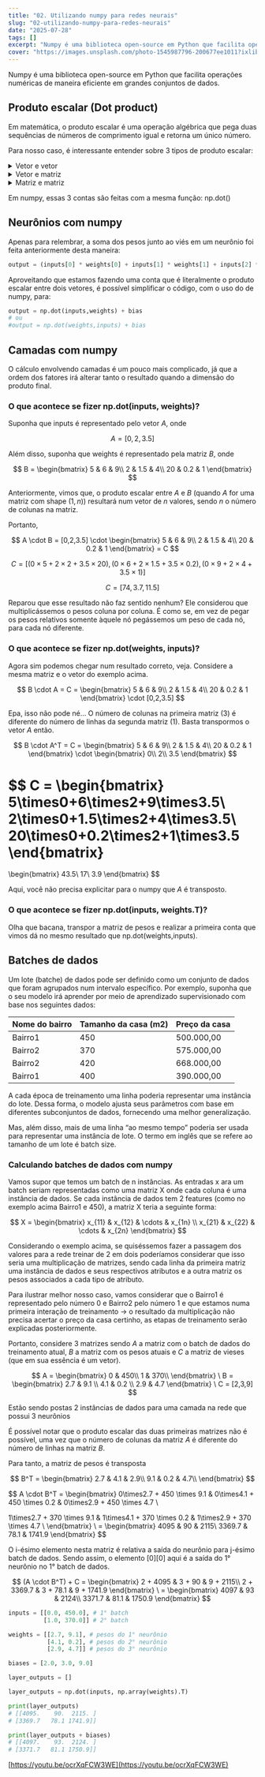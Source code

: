 ```yaml
---
title: "02. Utilizando numpy para redes neurais"
slug: "02-utilizando-numpy-para-redes-neurais"
date: "2025-07-28"
tags: []
excerpt: "Numpy é uma biblioteca open-source em Python que facilita operações numéricas de maneira eficiente em grandes conjuntos de dados."
cover: "https://images.unsplash.com/photo-1545987796-200677ee1011?ixlib=rb-4.0.3&q=85&fm=jpg&crop=entropy&cs=srgb"
---
```


Numpy é uma biblioteca open-source em Python que facilita operações numéricas de maneira eficiente em grandes conjuntos de dados.



## Produto escalar (Dot product)

Em matemática, o produto escalar é uma operação algébrica que pega duas sequências de números de comprimento igual e retorna um único número.

Para nosso caso, é interessante entender sobre 3 tipos de produto escalar:

<details >
 <summary> Vetor e vetor </summary>

Suponha dois vetores $a$ e $b$.

$
a = [a_1, a_2, a_3]
$

$
b = [b_1,b_2,b_3]
$

O produto vetorial entre $a $ e $b$ é denotado por: $\sum(a_i \cdot b_i)$

Utilizando numpy, o resultado pode ser obtido através da declaração np.dot(a,b)

Além disso, é interessante notar que np.dot(a,b) = np.dot(b,a)

Esta operação é importante pois é a que será usada em cálculos de neurônios. 

</details>

<details >
 <summary> Vetor e matriz </summary>

Suponha um vetor $a$ e uma matriz b.

$
a = [a_1, a_2, a_3]
$

$
b = \begin{bmatrix}
b_{11} & b_{b12} & b_{b13}\\
b_{b21} & b_{b22} & b_{b23}\\
b_{b31} & b_{32} & b_{33}
\end{bmatrix}
$

Primeiramente, para entender porque o produto escalar pode ser utilizado tanto em vetores quanto em matrizes é interessante notar que um vetor (de uma dimensão) pode ser denotado como uma matriz. Por exemplo, $a$ é uma matriz de dimensões 1X3 → uma linha e 3 colunas.


Além disso, é importante notar que: 


> Uma multiplicação entre duas matrizes só e possível quando o número de colunas da matriz A  (a primeira matriz na operação) for o mesmo que o número de linhas da matriz B (a segunda matriz na operação).



Por fim, a saída esperada da operação entre um vetor e uma matriz (a ordem dos fatores aqui é importante) deve ser um vetor de $n$ valores, sendo $n$ o número de colunas na matriz.


Sendo assim, já que em multiplicação de matrizes em cada linha da matriz $A$ (que em nosso caso é o vetor $a$)  é feito um produto escalar entre $a$ e cada coluna de $b$, resultando em:


```python
= [np.dot(a1,b1), np.dot(a1,b2), np.dot(a1,b3)]
```

sendo cada $b_i$ uma coluna de $b$.

Neste cenário, há uma diferença entre np.dot(a,b)  e np.dot(b,a) .

A operação entre a matriz $b$ e o vetor $a$ possui uma pequena diferença que impacta diretamente no resultado do cálculo proposto.



Para tanto, é possível notar que não se pode simplesmente multiplicar a matriz pelo vetor como estão, pois o número de  colunas na matriz $A$ (agora representada pelo matriz $b$) é diferente do número de linhas na matriz $B$ (agora representada pelo vetor $a)$. Portanto, é aplicada a operação de transposição no vetor.



Neste cenário o resultado será uma matriz de n linhas com uma coluna, sendo n o número de colunas na matriz $A$.


```python
= [np.dot(a1,b1),
		np.dot(a1,b2),
		np.dot(a1,b3)]
```




> Quando você calcula o produto escalar entre duas matrizes, o resultado conterá o número de linhas da 1° matriz com o número de colunas da 2°.



Esta operação é importante pois é a que será usada em cálculos de camadas. 

</details>

<details >
 <summary> Matriz e matriz </summary>

Seguindo o que foi dito anteriormente, calcular o produto escalar entre duas matrizes, resulta numa matriz com o número de linhas da 1° matriz com o número de colunas da 2°.

$
a = \begin{bmatrix}
a_{11} & a_{12} & a_{13} & a_{14}\\
a_{21} & a_{22} & a_{23} & a_{24}\\
a_{31} & a_{32} & a_{33} & a_{34}\\
\end{bmatrix}
$

$
b = \begin{bmatrix}
b_{11} & b_{12} & b_{13}\\
b_{21} & b_{22} & b_{23}\\
b_{31} & b_{32} & b_{33} \\
b_{41} & b_{42} & b_{43}
\end{bmatrix}
$



$$
a \cdot b = \begin{bmatrix}
L_1 \cdot C_1  & L_1 \cdot C_2 & L_1 \cdot C_3\\
L_2 \cdot C_1 & L_2 \cdot C_2 & L_2 \cdot C_3 \\
L_3 \cdot C_1 & L_3 \cdot C_2 & L_3 \cdot C_3 \\
\end{bmatrix}
$$



Onde os $L_i$s são as linhas de $a$ e os $C_i$s são as colunas de $b$.

Esta operação é importante pois é a que será usada em cálculos de batches de dados. 

</details>

Em numpy, essas 3 contas são feitas com a mesma função: np.dot()



## Neurônios com numpy

Apenas para relembrar, a soma dos pesos junto ao viés em um neurônio foi feita anteriormente desta maneira:


```python
output = (inputs[0] * weights[0] + inputs[1] * weights[1] + inputs[2] * weights[2]) + bias
```



Aproveitando que estamos fazendo uma conta que é literalmente o produto escalar entre dois vetores, é possível simplificar o código, com o uso do de numpy, para:


```python
output = np.dot(inputs,weights) + bias
# ou
#output = np.dot(weights,inputs) + bias
```





## Camadas com numpy

O cálculo envolvendo camadas é um pouco mais complicado, já que a ordem dos fatores irá alterar tanto o resultado quando a dimensão do produto final.

### O que acontece se fizer np.dot(inputs, weights)?

Suponha que inputs é representado pelo vetor $A$, onde



$$
A = [0,2,3.5]
$$



Além disso, suponha que weights é representado pela matriz $B$, onde



$$
B = \begin{bmatrix}
5 & 6 & 9\\
2 & 1.5 & 4\\
20 & 0.2 & 1
\end{bmatrix}
$$



Anteriormente, vimos que, o produto escalar entre $A$ e $B$ (quando $A$ for uma matriz com shape $(1,n)$) resultará num vetor de $n$ valores, sendo $n$ o número de colunas na matriz.

Portanto,



$$
A \cdot B = [0,2,3.5] \cdot \begin{bmatrix}
5 & 6 & 9\\
2 & 1.5 & 4\\
20 & 0.2 & 1
\end{bmatrix} = C
$$





$$
C = [(0\times5 + 2\times2+3.5\times20),(0\times6 + 2\times1.5+3.5\times0.2),(0\times9 + 2\times4+3.5\times1)]
$$





$$
C=[74,3.7,11.5]
$$



Reparou que esse resultado não faz sentido nenhum? Ele considerou que multiplicássemos o pesos coluna por coluna. É como se, em vez de pegar os pesos relativos somente àquele nó pegássemos um peso de cada nó, para cada nó diferente.

### O que acontece se fizer np.dot(weights, inputs)?

Agora sim podemos chegar num resultado correto, veja. Considere a mesma matriz e o vetor do exemplo acima.



$$
B \cdot A = C =  \begin{bmatrix}
5 & 6 & 9\\
2 & 1.5 & 4\\
20 & 0.2 & 1 
\end{bmatrix} \cdot [0,2,3.5]
$$



Epa, isso não pode né… O número de colunas na primeira matriz (3) é diferente do número de linhas da segunda matriz (1). Basta transpormos o vetor $A$ então.



$$
B \cdot A^T = C =  \begin{bmatrix}
5 & 6 & 9\\
2 & 1.5 & 4\\
20 & 0.2 & 1 
\end{bmatrix} 
\cdot 
\begin{bmatrix}
0\\
2\\
3.5
\end{bmatrix}
$$





$$
C = \begin{bmatrix}
5\times0+6\times2+9\times3.5\\
2\times0+1.5\times2+4\times3.5\\
20\times0+0.2\times2+1\times3.5
\end{bmatrix} 
=
\begin{bmatrix}
43.5\\
17\\
3.9
\end{bmatrix} 
$$



Aqui, você não precisa explicitar para o numpy que $A$ é transposto.

### O que acontece se fizer np.dot(inputs, weights.T)?

Olha que bacana, transpor a matriz de pesos e realizar a primeira conta que vimos dá no mesmo resultado que np.dot(weights,inputs).



## Batches de dados

Um lote (batche) de dados pode ser definido como um conjunto de dados que foram agrupados num intervalo específico.
Por exemplo, suponha que o seu modelo irá aprender por meio de aprendizado supervisionado com base nos seguintes dados:


<table class="custom-table">
 <thead>
  <tr>
   <th>Nome do bairro</th>
   <th>Tamanho da casa (m2)</th>
   <th>Preço da casa</th>
  </tr>
 </thead>
 <tbody>
  <tr>
   <td>Bairro1</td>
   <td>450</td>
   <td>500.000,00</td>
  </tr>
  <tr>
   <td>Bairro2</td>
   <td>370</td>
   <td>575.000,00</td>
  </tr>
  <tr>
   <td>Bairro2</td>
   <td>420</td>
   <td>668.000,00</td>
  </tr>
  <tr>
   <td>Bairro1</td>
   <td>400</td>
   <td>390.000,00</td>
  </tr>
</tbody>
</table>



A cada época de treinamento uma linha poderia representar uma instância do lote. Dessa forma, o modelo ajusta seus parâmetros com base em diferentes subconjuntos de dados, fornecendo uma melhor generalização.

Mas, além disso, mais de uma linha “ao mesmo tempo” poderia ser usada para representar uma instância de lote. O termo em inglês que se refere ao tamanho de um lote é batch size.

### Calculando batches de dados com numpy

Vamos supor que temos um batch de n instâncias. As entradas x ara um batch seriam representadas como uma matriz X onde cada coluna é uma instância de dados. Se cada instância de dados tem 2 features (como no exemplo acima Bairro1 e 450), a matriz X teria a seguinte forma:



$$
X = \begin{bmatrix}
x_{11} & x_{12} & \cdots & x_{1n} \\ 
x_{21} & x_{22} & \cdots & x_{2n}
\end{bmatrix}
$$



Considerando o exemplo acima, se quiséssemos fazer a passagem dos valores para a rede treinar de 2 em dois poderíamos considerar que isso seria uma multiplicação de matrizes, sendo cada linha da primeira matriz uma instância de dados e seus respectivos atributos e a outra matriz os pesos associados a cada tipo de atributo.


Para ilustrar melhor nosso caso, vamos considerar que o Bairro1 é representado pelo número 0 e Bairro2 pelo número 1 e que estamos numa primeira interação de treinamento → o resultado da multiplicação não precisa acertar o preço da casa certinho, as etapas de treinamento serão explicadas posteriormente.

Portanto, considere 3 matrizes sendo $A$ a matriz com o batch de dados do treinamento atual, $B$ a matriz com os pesos atuais e $C$ a matriz de vieses (que em sua essência é um vetor).



$$
A = \begin{bmatrix}
0 & 450\\
1 & 370\\
\end{bmatrix}
\
B = \begin{bmatrix}
2.7 & 9.1 \\
4.1 & 0.2 \\
2.9 & 4.7 
\end{bmatrix}
\
C = [2,3,9]
$$



Estão sendo postas 2 instâncias de dados para uma camada na rede que possui 3 neurônios

É possível notar que o produto escalar das duas primeiras matrizes não é possível, uma vez que o número de colunas da matriz $A$ é diferente do número de linhas na matriz $B$.

Para tanto, a matriz de pesos é transposta



$$
B^T = \begin{bmatrix}
2.7 & 4.1 & 2.9\\
9.1 & 0.2 & 4.7\\
\end{bmatrix}
$$





$$
A \cdot B^T = 
\begin{bmatrix}
0\times2.7 + 450 \times 9.1 & 0\times4.1 + 450 \times 0.2 & 0\times2.9 + 450 \times 4.7 \\

1\times2.7 + 370 \times 9.1 & 1\times4.1 + 370 \times 0.2 & 1\times2.9 + 370 \times 4.7 \\
\end{bmatrix} 
\ = 
\begin{bmatrix}
4095 & 90 & 2115\\
3369.7 & 78.1 & 1741.9
\end{bmatrix} 
$$



O i-ésimo elemento nesta matriz é relativa a saída do neurônio para j-ésimo batch de dados. Sendo assim, o elemento [0][0] aqui é a saída do 1° neurônio no 1° batch de dados. 



$$
(A \cdot B^T) + C = 
\begin{bmatrix}
2 + 4095  & 3 + 90  & 9 + 2115\\
2 + 3369.7 & 3 + 78.1 & 9 + 1741.9
\end{bmatrix}
\ = 
\begin{bmatrix}
4097  & 93  & 2124\\
3371.7 & 81.1 & 1750.9
\end{bmatrix}
$$




```python
inputs = [[0.0, 450.0], # 1° batch
          [1.0, 370.0]] # 2° batch

weights = [[2.7, 9.1], # pesos do 1° neurônio
           [4.1, 0.2], # pesos do 2° neurônio
           [2.9, 4.7]] # pesos do 3° neurônio

biases = [2.0, 3.0, 9.0]

layer_outputs = []

layer_outputs = np.dot(inputs, np.array(weights).T)

print(layer_outputs)
# [[4095.    90.  2115. ]
# [3369.7   78.1 1741.9]]

print(layer_outputs + biases)
# [[4097.    93.  2124. ]
# [3371.7   81.1 1750.9]]
```



[https://youtu.be/ocrXqFCW3WE](https://youtu.be/ocrXqFCW3WE)

